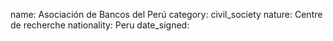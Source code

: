 name: Asociación de Bancos del Perú 
category: civil_society
nature:  Centre de recherche
nationality: Peru
date_signed:
    